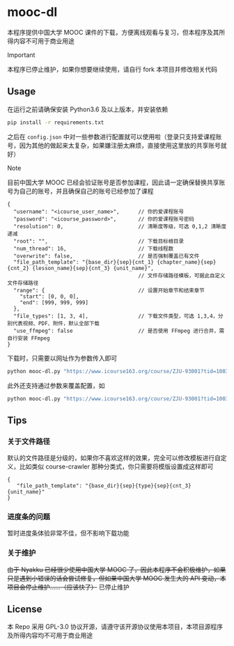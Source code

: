 # mooc-dl

本程序提供中国大学 MOOC 课件的下载，方便离线观看与复习，但本程序及其所得内容不可用于商业用途

> [!IMPORTANT]
>
> 本程序已停止维护，如果你想要继续使用，请自行 fork 本项目并修改相关代码

## Usage

在运行之前请确保安装 Python3.6 及以上版本，并安装依赖

```bash
pip install -r requirements.txt
```

之后在 `config.json` 中对一些参数进行配置就可以使用啦（登录只支持爱课程账号，因为其他的做起来太复杂，如果嫌注册太麻烦，直接使用这里放的共享账号就好）

> [!NOTE]
>
> 目前中国大学 MOOC 已经会验证账号是否参加课程，因此请一定确保替换共享账号为自己的账号，并且确保自己的账号已经参加了课程

<!-- prettier-ignore -->
```jsonc
{
  "username": "<icourse_user_name>",      // 你的爱课程账号
  "password": "<icourse_password>",       // 你的爱课程账号密码
  "resolution": 0,                        // 清晰度等级，可选 0,1,2 清晰度递减
  "root": "",                             // 下载目标根目录
  "num_thread": 16,                       // 下载线程数
  "overwrite": false,                     // 是否强制覆盖已有文件
  "file_path_template": "{base_dir}{sep}{cnt_1} {chapter_name}{sep}{cnt_2} {lesson_name}{sep}{cnt_3} {unit_name}",
                                          // 文件存储路径模板，可据此自定义文件存储路径
  "range": {                              // 设置开始章节和结束章节
    "start": [0, 0, 0],
    "end": [999, 999, 999]
  },
  "file_types": [1, 3, 4],                // 下载文件类型，可选 1,3,4，分别代表视频、PDF、附件，默认全部下载
  "use_ffmpeg": false                     // 是否使用 FFmpeg 进行合并，需自行安装 FFmpeg
}
```

下载时，只需要以网址作为参数传入即可

```bash
python mooc-dl.py "https://www.icourse163.org/course/ZJU-93001?tid=1003997005"
```

此外还支持通过参数来覆盖配置，如

```bash
python mooc-dl.py "https://www.icourse163.org/course/ZJU-93001?tid=1003997005" --range="1.2~5.4" --file-types="1, 3" --use-ffmpeg --overwrite
```

## Tips

### 关于文件路径

默认的文件路径是分级的，如果你不喜欢这样的效果，完全可以修改模板进行自定义，比如类似 course-crawler 那种分类式，你只需要将模版设置成这样即可

```jsonc
{
   "file_path_template": "{base_dir}{sep}{type}{sep}{cnt_3} {unit_name}"
}
```

### 进度条的问题

暂时进度条体验非常不佳，但不影响下载功能

### 关于维护

~~由于 Nyakku 已经很少使用中国大学 MOOC 了，因此本程序不会积极维护，如果只是遇到小错误的话会尝试修复，但如果中国大学 MOOC 发生大的 API 变动，本项目会停止维护……（应该快了）~~ 已停止维护

## License

本 Repo 采用 GPL-3.0 协议开源，请遵守该开源协议使用本项目，本项目源程序及所得内容均不可用于商业用途
